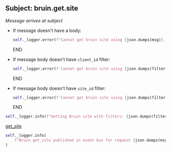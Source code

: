 ## Subject: bruin.get.site

_Message arrives at subject_

* If message doesn't have a body:
  ```python
  self._logger.error(f"Cannot get bruin site using {json.dumps(msg)}. JSON malformed")
  ```
  END

* If message body doesn't have `client_id` filter:
  ```python
  self._logger.error(f'Cannot get bruin site using {json.dumps(filters)}. Need "client_id"')
  ```
  END

* If message body doesn't have `site_id` filter:
  ```python
  self._logger.error(f'Cannot get bruin site using {json.dumps(filters)}. Need "site_id"')
  ```
  END

```python
self._logger.info(f"Getting Bruin site with filters: {json.dumps(filters)}")
```

[get_site](../repositories/bruin_repository/get_site.md)

```python
self._logger.info(
    f"Bruin get_site published in event bus for request {json.dumps(msg)}. Message published was {response}"
)
```
